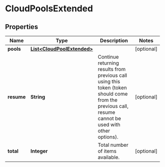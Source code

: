 
# CloudPoolsExtended

## Properties
Name | Type | Description | Notes
------------ | ------------- | ------------- | -------------
**pools** | [**List&lt;CloudPoolExtended&gt;**](CloudPoolExtended.md) |  |  [optional]
**resume** | **String** | Continue returning results from previous call using this token (token should come from the previous call, resume cannot be used with other options). |  [optional]
**total** | **Integer** | Total number of items available. |  [optional]



